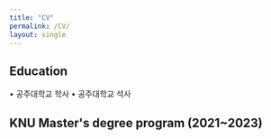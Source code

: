 ```yaml
---
title: "CV"
permalink: /CV/
layout: single
---
```


## Education
• 공주대학교 학사
• 공주대학교 석사

## KNU Master's degree program (2021~2023)
